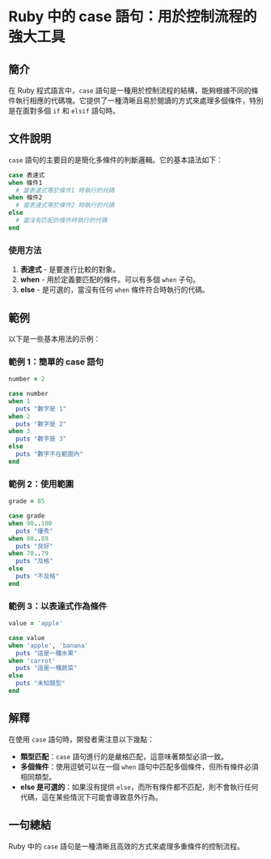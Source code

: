 <!--
Meta Description: # Ruby 中的 case 語句：用於控制流程的強大工具 ## 簡介 在 Ruby 程式語言中，`case` 語句是一種用於控制流程的結構，能夠根據不同的條件執行相應的代碼塊。它提供了一種清晰且易於閱讀的方式來處理多個條件，特別是在面對多個 `if` 和 `elsif` 語句時。 ## 文件說明 ...
Meta Keywords: when, case, puts, ruby, else
-->

# Ruby 中的 case 語句：用於控制流程的強大工具

## 簡介
在 Ruby 程式語言中，`case` 語句是一種用於控制流程的結構，能夠根據不同的條件執行相應的代碼塊。它提供了一種清晰且易於閱讀的方式來處理多個條件，特別是在面對多個 `if` 和 `elsif` 語句時。

## 文件說明
`case` 語句的主要目的是簡化多條件的判斷邏輯。它的基本語法如下：

```ruby
case 表達式
when 條件1
  # 當表達式等於條件1 時執行的代碼
when 條件2
  # 當表達式等於條件2 時執行的代碼
else
  # 當沒有匹配的條件時執行的代碼
end
```

### 使用方法
1. **表達式** - 是要進行比較的對象。
2. **when** - 用於定義要匹配的條件。可以有多個 `when` 子句。
3. **else** - 是可選的，當沒有任何 `when` 條件符合時執行的代碼。

## 範例
以下是一些基本用法的示例：

### 範例 1：簡單的 case 語句

```ruby
number = 2

case number
when 1
  puts "數字是 1"
when 2
  puts "數字是 2"
when 3
  puts "數字是 3"
else
  puts "數字不在範圍內"
end
```

### 範例 2：使用範圍

```ruby
grade = 85

case grade
when 90..100
  puts "優秀"
when 80..89
  puts "良好"
when 70..79
  puts "及格"
else
  puts "不及格"
end
```

### 範例 3：以表達式作為條件

```ruby
value = 'apple'

case value
when 'apple', 'banana'
  puts "這是一種水果"
when 'carrot'
  puts "這是一種蔬菜"
else
  puts "未知類型"
end
```

## 解釋
在使用 `case` 語句時，開發者需注意以下幾點：

- **類型匹配**：`case` 語句進行的是嚴格匹配，這意味著類型必須一致。
- **多個條件**：使用逗號可以在一個 `when` 語句中匹配多個條件，但所有條件必須相同類型。
- **else 是可選的**：如果沒有提供 `else`，而所有條件都不匹配，則不會執行任何代碼，這在某些情況下可能會導致意外行為。

## 一句總結
Ruby 中的 `case` 語句是一種清晰且高效的方式來處理多重條件的控制流程。